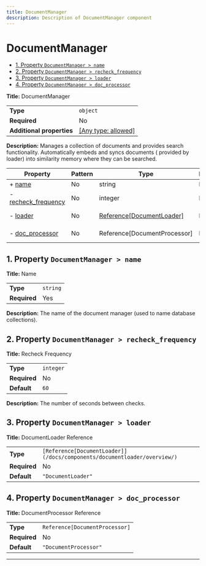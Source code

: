 ```yaml
---
title: DocumentManager
description: Description of DocumentManager component
---
```

# DocumentManager

- [1. Property `DocumentManager > name`](#name)
- [2. Property `DocumentManager > recheck_frequency`](#recheck_frequency)
- [3. Property `DocumentManager > loader`](#loader)
- [4. Property `DocumentManager > doc_processor`](#doc_processor)

**Title:** DocumentManager

|                           |                                                                           |
| ------------------------- | ------------------------------------------------------------------------- |
| **Type**                  | `object`                                                                  |
| **Required**              | No                                                                        |
| **Additional properties** | [[Any type: allowed]](# "Additional Properties of any type are allowed.") |

**Description:** Manages a collection of documents and provides search functionality. Automatically embeds and syncs documents (
provided by loader) into similarity memory where they can be searched.

| Property                                   | Pattern | Type                         | Deprecated | Definition | Title/Description           |
| ------------------------------------------ | ------- | ---------------------------- | ---------- | ---------- | --------------------------- |
| + [name](#name )                           | No      | string                       | No         | -          | Name                        |
| - [recheck_frequency](#recheck_frequency ) | No      | integer                      | No         | -          | Recheck Frequency           |
| - [loader](#loader )                       | No      | [Reference[DocumentLoader]](/docs/components/documentloader/overview/)    | No         | -          | DocumentLoader Reference    |
| - [doc_processor](#doc_processor )         | No      | Reference[DocumentProcessor] | No         | -          | DocumentProcessor Reference |

## <a name="name"></a>1. Property `DocumentManager > name`

**Title:** Name

|              |          |
| ------------ | -------- |
| **Type**     | `string` |
| **Required** | Yes      |

**Description:** The name of the document manager (used to name database collections).

## <a name="recheck_frequency"></a>2. Property `DocumentManager > recheck_frequency`

**Title:** Recheck Frequency

|              |           |
| ------------ | --------- |
| **Type**     | `integer` |
| **Required** | No        |
| **Default**  | `60`      |

**Description:** The number of seconds between checks.

## <a name="loader"></a>3. Property `DocumentManager > loader`

**Title:** DocumentLoader Reference

|              |                             |
| ------------ | --------------------------- |
| **Type**     | `[Reference[DocumentLoader]](/docs/components/documentloader/overview/)` |
| **Required** | No                          |
| **Default**  | `"DocumentLoader"`          |

## <a name="doc_processor"></a>4. Property `DocumentManager > doc_processor`

**Title:** DocumentProcessor Reference

|              |                                |
| ------------ | ------------------------------ |
| **Type**     | `Reference[DocumentProcessor]` |
| **Required** | No                             |
| **Default**  | `"DocumentProcessor"`          |

----------------------------------------------------------------------------------------------------------------------------
